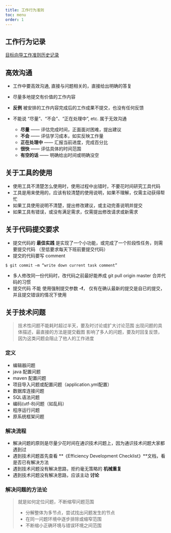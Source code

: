 ```yaml
---
title: 工作行为准则
toc: menu
order: 1
---
```

## 工作行为记录
[目标向导工作准则历史记录](hr/目标向导工作准则历史记录.md)

## 高效沟通	
- 工作中要高效沟通, 直接与问题相关的，直接给出明确的答复
- 尽量多地提交有价值的工作内容
- **反例** 被安排的工作内容完成后的工作成果不提交，也没有任何反馈

- 不能说 “尽量”、“不会”、“正在处理中”, etc. 属于无效沟通
  * **尽量** —— 评估完成时间，正面面对困难，提出建议
  * **不会** —— 评估学习成本，如实反映工作量
  * **正在处理中** —— 汇报当前进度，完成百分比
  * **很快**  —— 评估具体的时间范围
  * **有空的话** —— 明确给出时间或明确没空
  
## 关于工具的使用
- 使用工具不清楚怎么使用时，使用过程中出错时，不要花时间研究工具代码
- 工具是用来使用的，应该有较清楚的使用说明，如果不理解，仅需主动获得帮忙
- 如果工具使用说明不清楚，提出修改建议，或主动完善说明并提交
- 如果工具有错误，或没有满足需求，仅需提出修改请求或新需求


## 关于代码提交要求
- 提交代码的 **最佳实践** 是实现了一个小功能，或完成了一个阶段性任务，则需要提交代码 （至低要求每天下班前要提交代码）
- 提交的代码要写 comment 
```shell
$ git commit –m “write down current task comment”
```
- 多人修改同一份代码时，改代码之前最好能养成 git pull origin master 合并代码的习惯
- 提交代码 不能 使用强制提交参数 **-f**， 仅有在确认最新的提交是自已的提交，并且提交错误的情况下使用

## 关于技术问题
> 技术性问题不能耗时超过半天，要及时讨论或扩大讨论范围
> 出现问题的具体描述，最直接的方法是提交截图
> 影响了多人的问题，要及时回复反馈，因为这类问题会阻止了他人的工作进度


### 定义
- 编辑器问题
- java 配置问题
- maven 配置问题
- 项目导入问题或配置问题（application.yml配置）
- 数据库连接问题
- SQL语法问题
- 编码(utf-8)问题（如乱码）
- 程序运行问题
- 原系统框架问题 

### 解决流程 
- 解决问题的原则是尽量少花时间在通识技术问题上，因为通识技术问题大家都遇到过
- 遇到技术问题首先查看 **《Efficiency Development Checklist》**文档，看是否已有解决方法
- 遇到技术问题没有解决思路，拒约毫无策略的 **机械重复**
- 遇到技术问题没有解决思路，应该主动 **讨论**

### 解决问题的方法论
> 就是如何定位问题，不断缩窄问题范围
  > * 分解整体为多节点，尝试找出问题发生的节点
  > * 在同一问题环境中逐步排除或缩窄范围
  > * 不断缩小正确环境与错误环境之间范围
